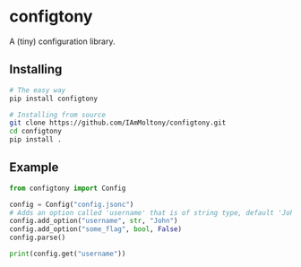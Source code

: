 # configtony

A (tiny) configuration library.

## Installing

```bash
# The easy way
pip install configtony

# Installing from source
git clone https://github.com/IAmMoltony/configtony.git
cd configtony
pip install .
```

## Example

```python
from configtony import Config

config = Config("config.jsonc")
# Adds an option called 'username' that is of string type, default 'John'
config.add_option("username", str, "John")
config.add_option("some_flag", bool, False)
config.parse()

print(config.get("username"))
```
